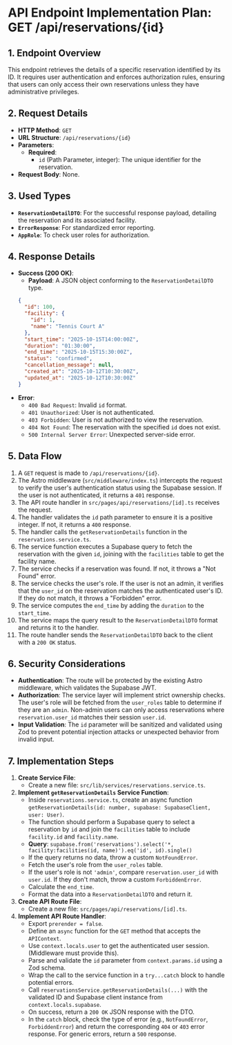 # API Endpoint Implementation Plan: GET /api/reservations/{id}

## 1. Endpoint Overview
This endpoint retrieves the details of a specific reservation identified by its ID. It requires user authentication and enforces authorization rules, ensuring that users can only access their own reservations unless they have administrative privileges.

## 2. Request Details
- **HTTP Method**: `GET`
- **URL Structure**: `/api/reservations/{id}`
- **Parameters**:
  - **Required**:
    - `id` (Path Parameter, integer): The unique identifier for the reservation.
- **Request Body**: None.

## 3. Used Types
- **`ReservationDetailDTO`**: For the successful response payload, detailing the reservation and its associated facility.
- **`ErrorResponse`**: For standardized error reporting.
- **`AppRole`**: To check user roles for authorization.

## 4. Response Details
- **Success (200 OK)**:
  - **Payload**: A JSON object conforming to the `ReservationDetailDTO` type.
  ```json
  {
    "id": 100,
    "facility": {
      "id": 1,
      "name": "Tennis Court A"
    },
    "start_time": "2025-10-15T14:00:00Z",
    "duration": "01:30:00",
    "end_time": "2025-10-15T15:30:00Z",
    "status": "confirmed",
    "cancellation_message": null,
    "created_at": "2025-10-12T10:30:00Z",
    "updated_at": "2025-10-12T10:30:00Z"
  }
  ```
- **Error**:
  - `400 Bad Request`: Invalid `id` format.
  - `401 Unauthorized`: User is not authenticated.
  - `403 Forbidden`: User is not authorized to view the reservation.
  - `404 Not Found`: The reservation with the specified `id` does not exist.
  - `500 Internal Server Error`: Unexpected server-side error.

## 5. Data Flow
1. A `GET` request is made to `/api/reservations/{id}`.
2. The Astro middleware (`src/middleware/index.ts`) intercepts the request to verify the user's authentication status using the Supabase session. If the user is not authenticated, it returns a `401` response.
3. The API route handler in `src/pages/api/reservations/[id].ts` receives the request.
4. The handler validates the `id` path parameter to ensure it is a positive integer. If not, it returns a `400` response.
5. The handler calls the `getReservationDetails` function in the `reservations.service.ts`.
6. The service function executes a Supabase query to fetch the reservation with the given `id`, joining with the `facilities` table to get the facility name.
7. The service checks if a reservation was found. If not, it throws a "Not Found" error.
8. The service checks the user's role. If the user is not an admin, it verifies that the `user_id` on the reservation matches the authenticated user's ID. If they do not match, it throws a "Forbidden" error.
9. The service computes the `end_time` by adding the `duration` to the `start_time`.
10. The service maps the query result to the `ReservationDetailDTO` format and returns it to the handler.
11. The route handler sends the `ReservationDetailDTO` back to the client with a `200 OK` status.

## 6. Security Considerations
- **Authentication**: The route will be protected by the existing Astro middleware, which validates the Supabase JWT.
- **Authorization**: The service layer will implement strict ownership checks. The user's role will be fetched from the `user_roles` table to determine if they are an `admin`. Non-admin users can only access reservations where `reservation.user_id` matches their session `user.id`.
- **Input Validation**: The `id` parameter will be sanitized and validated using Zod to prevent potential injection attacks or unexpected behavior from invalid input.

## 7. Implementation Steps
1.  **Create Service File**:
    - Create a new file: `src/lib/services/reservations.service.ts`.
2.  **Implement `getReservationDetails` Service Function**:
    - Inside `reservations.service.ts`, create an async function `getReservationDetails(id: number, supabase: SupabaseClient, user: User)`.
    - The function should perform a Supabase query to select a reservation by `id` and join the `facilities` table to include `facility.id` and `facility.name`.
    - **Query**: `supabase.from('reservations').select('*, facility:facilities(id, name)').eq('id', id).single()`
    - If the query returns no data, throw a custom `NotFoundError`.
    - Fetch the user's role from the `user_roles` table.
    - If the user's role is not `'admin'`, compare `reservation.user_id` with `user.id`. If they don't match, throw a custom `ForbiddenError`.
    - Calculate the `end_time`.
    - Format the data into a `ReservationDetailDTO` and return it.
3.  **Create API Route File**:
    - Create a new file: `src/pages/api/reservations/[id].ts`.
4.  **Implement API Route Handler**:
    - Export `prerender = false`.
    - Define an `async` function for the `GET` method that accepts the `APIContext`.
    - Use `context.locals.user` to get the authenticated user session. (Middleware must provide this).
    - Parse and validate the `id` parameter from `context.params.id` using a Zod schema.
    - Wrap the call to the service function in a `try...catch` block to handle potential errors.
    - Call `reservationsService.getReservationDetails(...)` with the validated ID and Supabase client instance from `context.locals.supabase`.
    - On success, return a `200 OK` JSON response with the DTO.
    - In the `catch` block, check the type of error (e.g., `NotFoundError`, `ForbiddenError`) and return the corresponding `404` or `403` error response. For generic errors, return a `500` response.
